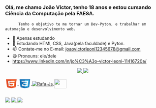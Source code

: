 ###       Olá, me chamo João Victor, tenho 18 anos e estou cursando Ciência da Computação pela FAESA. 
          Tenho o objetivo te me tornar um Dev-Pyton, e trabalhar em automação e desenvolvimento web.

-    🔭 Apenas estudando
-   🌱 Estudando HTMl, CSS, Java(pela faculdade) e Pyton.
-   📫 Contate-me no E-mail: joaovictorleoni12345678@gmail.com
-   😄 Pronouns: ele/dele
-    https://www.linkedin.com/in/jo%C3%A3o-victor-leoni-11416720a/
  
<div align="center">
  <a href="https://github.com/XxJoaoVictorLeonixX">
  <img height="180em" src="https://github-readme-stats.vercel.app/api?username=XxJoaoVictorLeonixX&show_icons=true&theme=dracula&include_all_commits=true&count_private=true"/>
  <img height="180em" src="https://github-readme-stats.vercel.app/api/top-langs/?username=XxJoaoVictorLeonixX&layout=compact&langs_count=7&theme=dracula"/>
</div>

<div style="display: inline_block"><br>
  <img align="center" alt="Rafa-HTML" height="30" width="40" src="https://raw.githubusercontent.com/devicons/devicon/master/icons/html5/html5-original.svg">
  <img align="center" alt="Rafa-CSS" height="30" width="40" src="https://raw.githubusercontent.com/devicons/devicon/master/icons/css3/css3-original.svg">
  <img align="center" alt="Rafa-Js" height="30" width="40" src="https://cdn.jsdelivr.net/gh/devicons/devicon/icons/java/java-original.svg">
 <img align ="center" height ="30" width="40" src="https://cdn.jsdelivr.net/gh/devicons/devicon/icons/python/python-original.svg" />
          
 
            
            
          
</div>
  
  ##
 <div>
   <a href="https://www.instagram.com/joao.v_leoni/" target="_blank"><img src="https://img.shields.io/badge/-Instagram-%23E4405F?style=for-the-badge&logo=instagram&logoColor=white" target="_blank"></a>
    <a href = "joaovictorleoni12345678@gmail.com"><img src="https://img.shields.io/badge/-Gmail-%23333?style=for-the-badge&logo=gmail&logoColor=white" target="_blank">       </a>
    <a href="https://www.linkedin.com/in/joão-victor-leoni-11416720a/" target="_blank"><img src="https://img.shields.io/badge/-LinkedIn-%230077B5?style=for-the-badge&logo=linkedin&logoColor=white" target="_blank"></a> 
 </div>
 
 
